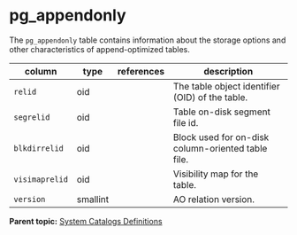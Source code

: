 # pg_appendonly 

The `pg_appendonly` table contains information about the storage options and other characteristics of append-optimized tables.

|column|type|references|description|
|------|----|----------|-----------|
|`relid`|oid| |The table object identifier \(OID\) of the table.|
|`segrelid`|oid| |Table on-disk segment file id.|
|`blkdirrelid`|oid| |Block used for on-disk column-oriented table file.|
|`visimaprelid`|oid| |Visibility map for the table.|
|`version`|smallint| |AO relation version.|

**Parent topic:** [System Catalogs Definitions](../system_catalogs/catalog_ref-html.html)

